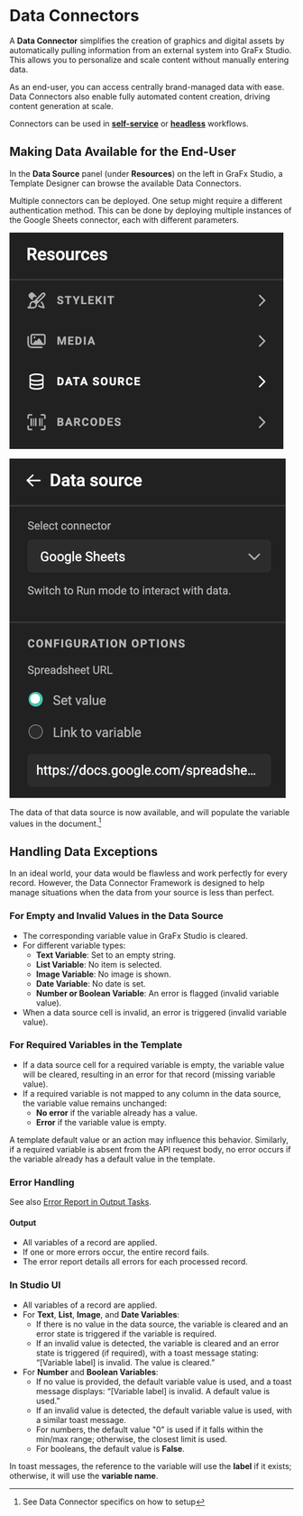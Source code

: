 # Data Connectors

A **Data Connector** simplifies the creation of graphics and digital assets by automatically pulling information from an external system into GraFx Studio. This allows you to personalize and scale content without manually entering data.

As an end-user, you can access centrally brand-managed data with ease. Data Connectors also enable fully automated content creation, driving content generation at scale.

Connectors can be used in **[self-service](/GraFx-Studio/concepts/self-service/)** or **[headless](/GraFx-Studio/concepts/headless/)** workflows.

## Making Data Available for the End-User

In the **Data Source** panel (under **Resources**) on the left in GraFx Studio, a Template Designer can browse the available Data Connectors. 

Multiple connectors can be deployed. One setup might require a different authentication method. This can be done by deploying multiple instances of the Google Sheets connector, each with different parameters.

![screenshot-full](data01.png)

![screenshot-full](data02.png)

The data of that data source is now available, and will populate the variable values in the document.[^1]

[^1]: See Data Connector specifics on how to setup

## Handling Data Exceptions

In an ideal world, your data would be flawless and work perfectly for every record. However, the Data Connector Framework is designed to help manage situations when the data from your source is less than perfect.

### For Empty and Invalid Values in the Data Source

- The corresponding variable value in GraFx Studio is cleared.
- For different variable types:
    - **Text Variable**: Set to an empty string.
    - **List Variable**: No item is selected.
    - **Image Variable**: No image is shown.
    - **Date Variable**: No date is set.
    - **Number or Boolean Variable**: An error is flagged (invalid variable value).
- When a data source cell is invalid, an error is triggered (invalid variable value).

### For Required Variables in the Template

- If a data source cell for a required variable is empty, the variable value will be cleared, resulting in an error for that record (missing variable value).
- If a required variable is not mapped to any column in the data source, the variable value remains unchanged:
    - **No error** if the variable already has a value.
    - **Error** if the variable value is empty.

A template default value or an action may influence this behavior. Similarly, if a required variable is absent from the API request body, no error occurs if the variable already has a default value in the template.

### Error Handling

See also [Error Report in Output Tasks](/GraFx-Studio/concepts/output-tasks/#accessing-the-output-task-list).

#### Output

- All variables of a record are applied.
- If one or more errors occur, the entire record fails.
- The error report details all errors for each processed record.

### In Studio UI

- All variables of a record are applied.
- For **Text**, **List**, **Image**, and **Date Variables**:
    - If there is no value in the data source, the variable is cleared and an error state is triggered if the variable is required.
    - If an invalid value is detected, the variable is cleared and an error state is triggered (if required), with a toast message stating: “[Variable label] is invalid. The value is cleared.”
- For **Number** and **Boolean Variables**:
    - If no value is provided, the default variable value is used, and a toast message displays: “[Variable label] is invalid. A default value is used.”
    - If an invalid value is detected, the default variable value is used, with a similar toast message.
    - For numbers, the default value "0" is used if it falls within the min/max range; otherwise, the closest limit is used.
    - For booleans, the default value is **False**.

In toast messages, the reference to the variable will use the **label** if it exists; otherwise, it will use the **variable name**.